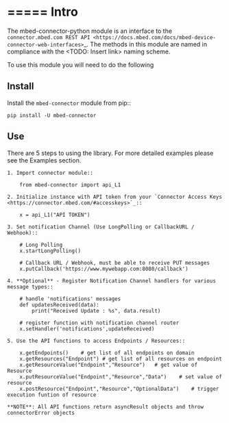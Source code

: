 =====
Intro
=====

The mbed-connector-python module is an interface to the `connector.mbed.com REST API <https://docs.mbed.com/docs/mbed-device-connector-web-interfaces>`_.
The methods in this module are named in compliance with the <TODO: Insert link> naming scheme.

To use this module you will need to do the following

Install
-------
Install the ``mbed-connector`` module from pip::

    pip install -U mbed-connector

Use
---
There are 5 steps to using the library. For more detailed examples please see the Examples section. 

    1. Import connector module::

        from mbed-connector import api_L1
    
    2. Initialize instance with API token from your `Connector Access Keys <https://connector.mbed.com/#accesskeys>`_::

        x = api_L1("API TOKEN")
    
    3. Set notification Channel (Use LongPolling or CallbackURL / Webhook)::

        # Long Polling
        x.startLongPolling() 
        
        # Callback URL / Webhook, must be able to receive PUT messages
        x.putCallback('https://www.mywebapp.com:8080/callback') 

    4. **Optional** - Register Notification Channel handlers for various message types::

        # handle 'notifications' messages
        def updatesReceived(data):
            print("Received Update : %s", data.result)
        
        # register function with notification channel router
        x.setHandler('notifications',updateReceived)
    
    5. Use the API functions to access Endpoints / Resources::

        x.getEndpoints()    # get list of all endpoints on domain
        x.getResources("Endpoint") # get list of all resources on endpoint
        x.getResourceValue("Endpoint","Resource")   # get value of Resource
        x.putResourceValue("Endpoint","Resource","Data")    # set value of resource
        x.postResource("Endpoint","Resource","OptionalData")    # trigger execution funtion of resource
    
    **NOTE**: All API functions return asyncResult objects and throw connectorError objects